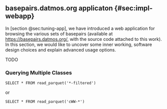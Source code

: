 ## basepairs.datmos.org applicaton {#sec:impl-webapp}

In [section @sec:tuning-app], we have introduced a web application for browsing the various sets of basepairs (available at https://basepairs.datmos.org/, with the source code attached to this work).
In this section, we would like to uncover some inner working, software design choices and explain advanced usage options.

TODO

### Querying Multiple Classes

```
SELECT * FROM read_parquet('*-filtered')
```

or

```
SELECT * FROM read_parquet('cWW-*')
```


<!-- The trick why re-running FR3D takes 3 hours on 16 CPU cores while we can adjust the parameters interactively is the precomputation and DuckDB -->
